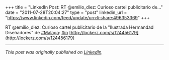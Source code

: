 +++
title = "LinkedIn Post: RT @emilio_diez: Curioso cartel publicitario de..."
date = "2011-07-28T20:04:27"
type = "post"
linkedin_url = "https://www.linkedin.com/feed/update/urn:li:share:496353369"
+++

RT @emilio_diez: Curioso cartel publicitario de la "Ilustrada Hermandad Diseñadores" de [#Malaga](https://www.linkedin.com/feed/hashtag/Malaga): [#in](https://www.linkedin.com/feed/hashtag/in) [http://lockerz.com/s/124456179](http://lockerz.com/s/124456179)

---

*This post was originally published on [LinkedIn](https://www.linkedin.com/in/adrianmoreno/recent-activity/all/).*